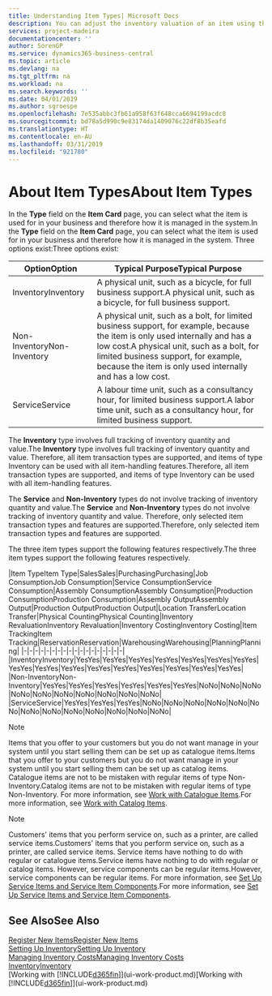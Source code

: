```yaml
---
title: Understanding Item Types| Microsoft Docs
description: You can adjust the inventory valuation of an item using the FIFO or Average costing methods, for example, when item costs change for reasons other than transactions.
services: project-madeira
documentationcenter: ''
author: SorenGP
ms.service: dynamics365-business-central
ms.topic: article
ms.devlang: na
ms.tgt_pltfrm: na
ms.workload: na
ms.search.keywords: ''
ms.date: 04/01/2019
ms.author: sgroespe
ms.openlocfilehash: 7e535abbc3fb61a958f63f648cca6694199acdc8
ms.sourcegitcommit: bd78a5d990c9e83174da1409076c22df8b35eafd
ms.translationtype: HT
ms.contentlocale: en-AU
ms.lasthandoff: 03/31/2019
ms.locfileid: "921780"
---
```

# <a name="about-item-types"></a><span data-ttu-id="d2c81-103">About Item Types</span><span class="sxs-lookup"><span data-stu-id="d2c81-103">About Item Types</span></span>
<span data-ttu-id="d2c81-104">In the **Type** field on the **Item Card** page, you can select what the item is used for in your business and therefore how it is managed in the system.</span><span class="sxs-lookup"><span data-stu-id="d2c81-104">In the **Type** field on the **Item Card** page, you can select what the item is used for in your business and therefore how it is managed in the system.</span></span> <span data-ttu-id="d2c81-105">Three options exist:</span><span class="sxs-lookup"><span data-stu-id="d2c81-105">Three options exist:</span></span>

|<span data-ttu-id="d2c81-106">Option</span><span class="sxs-lookup"><span data-stu-id="d2c81-106">Option</span></span>|<span data-ttu-id="d2c81-107">Typical Purpose</span><span class="sxs-lookup"><span data-stu-id="d2c81-107">Typical Purpose</span></span>|
|------|-----------|
|<span data-ttu-id="d2c81-108">Inventory</span><span class="sxs-lookup"><span data-stu-id="d2c81-108">Inventory</span></span>|<span data-ttu-id="d2c81-109">A physical unit, such as a bicycle, for full business support.</span><span class="sxs-lookup"><span data-stu-id="d2c81-109">A physical unit, such as a bicycle, for full business support.</span></span>|
|<span data-ttu-id="d2c81-110">Non-Inventory</span><span class="sxs-lookup"><span data-stu-id="d2c81-110">Non-Inventory</span></span>|<span data-ttu-id="d2c81-111">A physical unit, such as a bolt, for limited business support, for example, because the item is only used internally and has a low cost.</span><span class="sxs-lookup"><span data-stu-id="d2c81-111">A physical unit, such as a bolt, for limited business support, for example, because the item is only used internally and has a low cost.</span></span>|
|<span data-ttu-id="d2c81-112">Service</span><span class="sxs-lookup"><span data-stu-id="d2c81-112">Service</span></span>|<span data-ttu-id="d2c81-113">A labour time unit, such as a consultancy hour, for limited business support.</span><span class="sxs-lookup"><span data-stu-id="d2c81-113">A labor time unit, such as a consultancy hour, for limited business support.</span></span>|

<span data-ttu-id="d2c81-114">The **Inventory** type involves full tracking of inventory quantity and value.</span><span class="sxs-lookup"><span data-stu-id="d2c81-114">The **Inventory** type involves full tracking of inventory quantity and value.</span></span> <span data-ttu-id="d2c81-115">Therefore, all item transaction types are supported, and items of type Inventory can be used with all item-handling features.</span><span class="sxs-lookup"><span data-stu-id="d2c81-115">Therefore, all item transaction types are supported, and items of type Inventory can be used with all item-handling features.</span></span>

<span data-ttu-id="d2c81-116">The **Service** and **Non-Inventory** types do not involve tracking of inventory quantity and value.</span><span class="sxs-lookup"><span data-stu-id="d2c81-116">The **Service** and **Non-Inventory** types do not involve tracking of inventory quantity and value.</span></span> <span data-ttu-id="d2c81-117">Therefore, only selected item transaction types and features are supported.</span><span class="sxs-lookup"><span data-stu-id="d2c81-117">Therefore, only selected item transaction types and features are supported.</span></span>

<span data-ttu-id="d2c81-118">The three item types support the following features respectively.</span><span class="sxs-lookup"><span data-stu-id="d2c81-118">The three item types support the following features respectively.</span></span>

|<span data-ttu-id="d2c81-119">Item Type</span><span class="sxs-lookup"><span data-stu-id="d2c81-119">Item Type</span></span>|<span data-ttu-id="d2c81-120">Sales</span><span class="sxs-lookup"><span data-stu-id="d2c81-120">Sales</span></span>|<span data-ttu-id="d2c81-121">Purchasing</span><span class="sxs-lookup"><span data-stu-id="d2c81-121">Purchasing</span></span>|<span data-ttu-id="d2c81-122">Job Consumption</span><span class="sxs-lookup"><span data-stu-id="d2c81-122">Job Consumption</span></span>|<span data-ttu-id="d2c81-123">Service Consumption</span><span class="sxs-lookup"><span data-stu-id="d2c81-123">Service Consumption</span></span>|<span data-ttu-id="d2c81-124">Assembly Consumption</span><span class="sxs-lookup"><span data-stu-id="d2c81-124">Assembly Consumption</span></span>|<span data-ttu-id="d2c81-125">Production Consumption</span><span class="sxs-lookup"><span data-stu-id="d2c81-125">Production Consumption</span></span>|<span data-ttu-id="d2c81-126">Assembly Output</span><span class="sxs-lookup"><span data-stu-id="d2c81-126">Assembly Output</span></span>|<span data-ttu-id="d2c81-127">Production Output</span><span class="sxs-lookup"><span data-stu-id="d2c81-127">Production Output</span></span>|<span data-ttu-id="d2c81-128">Location Transfer</span><span class="sxs-lookup"><span data-stu-id="d2c81-128">Location Transfer</span></span>|<span data-ttu-id="d2c81-129">Physical Counting</span><span class="sxs-lookup"><span data-stu-id="d2c81-129">Physical Counting</span></span>|<span data-ttu-id="d2c81-130">Inventory Revaluation</span><span class="sxs-lookup"><span data-stu-id="d2c81-130">Inventory Revaluation</span></span>|<span data-ttu-id="d2c81-131">Inventory Costing</span><span class="sxs-lookup"><span data-stu-id="d2c81-131">Inventory Costing</span></span>|<span data-ttu-id="d2c81-132">Item Tracking</span><span class="sxs-lookup"><span data-stu-id="d2c81-132">Item Tracking</span></span>|<span data-ttu-id="d2c81-133">Reservation</span><span class="sxs-lookup"><span data-stu-id="d2c81-133">Reservation</span></span>|<span data-ttu-id="d2c81-134">Warehousing</span><span class="sxs-lookup"><span data-stu-id="d2c81-134">Warehousing</span></span>|<span data-ttu-id="d2c81-135">Planning</span><span class="sxs-lookup"><span data-stu-id="d2c81-135">Planning</span></span>|
|-|-|-|-|-|-|-|-|-|-|-|-|-|-|-|-|-|-|
|<span data-ttu-id="d2c81-136">Inventory</span><span class="sxs-lookup"><span data-stu-id="d2c81-136">Inventory</span></span>|<span data-ttu-id="d2c81-137">Yes</span><span class="sxs-lookup"><span data-stu-id="d2c81-137">Yes</span></span>|<span data-ttu-id="d2c81-138">Yes</span><span class="sxs-lookup"><span data-stu-id="d2c81-138">Yes</span></span>|<span data-ttu-id="d2c81-139">Yes</span><span class="sxs-lookup"><span data-stu-id="d2c81-139">Yes</span></span>|<span data-ttu-id="d2c81-140">Yes</span><span class="sxs-lookup"><span data-stu-id="d2c81-140">Yes</span></span>|<span data-ttu-id="d2c81-141">Yes</span><span class="sxs-lookup"><span data-stu-id="d2c81-141">Yes</span></span>|<span data-ttu-id="d2c81-142">Yes</span><span class="sxs-lookup"><span data-stu-id="d2c81-142">Yes</span></span>|<span data-ttu-id="d2c81-143">Yes</span><span class="sxs-lookup"><span data-stu-id="d2c81-143">Yes</span></span>|<span data-ttu-id="d2c81-144">Yes</span><span class="sxs-lookup"><span data-stu-id="d2c81-144">Yes</span></span>|<span data-ttu-id="d2c81-145">Yes</span><span class="sxs-lookup"><span data-stu-id="d2c81-145">Yes</span></span>|<span data-ttu-id="d2c81-146">Yes</span><span class="sxs-lookup"><span data-stu-id="d2c81-146">Yes</span></span>|<span data-ttu-id="d2c81-147">Yes</span><span class="sxs-lookup"><span data-stu-id="d2c81-147">Yes</span></span>|<span data-ttu-id="d2c81-148">Yes</span><span class="sxs-lookup"><span data-stu-id="d2c81-148">Yes</span></span>|<span data-ttu-id="d2c81-149">Yes</span><span class="sxs-lookup"><span data-stu-id="d2c81-149">Yes</span></span>|<span data-ttu-id="d2c81-150">Yes</span><span class="sxs-lookup"><span data-stu-id="d2c81-150">Yes</span></span>|<span data-ttu-id="d2c81-151">Yes</span><span class="sxs-lookup"><span data-stu-id="d2c81-151">Yes</span></span>|<span data-ttu-id="d2c81-152">Yes</span><span class="sxs-lookup"><span data-stu-id="d2c81-152">Yes</span></span>|
|<span data-ttu-id="d2c81-153">Non-Inventory</span><span class="sxs-lookup"><span data-stu-id="d2c81-153">Non-Inventory</span></span>|<span data-ttu-id="d2c81-154">Yes</span><span class="sxs-lookup"><span data-stu-id="d2c81-154">Yes</span></span>|<span data-ttu-id="d2c81-155">Yes</span><span class="sxs-lookup"><span data-stu-id="d2c81-155">Yes</span></span>|<span data-ttu-id="d2c81-156">Yes</span><span class="sxs-lookup"><span data-stu-id="d2c81-156">Yes</span></span>|<span data-ttu-id="d2c81-157">Yes</span><span class="sxs-lookup"><span data-stu-id="d2c81-157">Yes</span></span>|<span data-ttu-id="d2c81-158">Yes</span><span class="sxs-lookup"><span data-stu-id="d2c81-158">Yes</span></span>|<span data-ttu-id="d2c81-159">Yes</span><span class="sxs-lookup"><span data-stu-id="d2c81-159">Yes</span></span>|<span data-ttu-id="d2c81-160">No</span><span class="sxs-lookup"><span data-stu-id="d2c81-160">No</span></span>|<span data-ttu-id="d2c81-161">No</span><span class="sxs-lookup"><span data-stu-id="d2c81-161">No</span></span>|<span data-ttu-id="d2c81-162">No</span><span class="sxs-lookup"><span data-stu-id="d2c81-162">No</span></span>|<span data-ttu-id="d2c81-163">No</span><span class="sxs-lookup"><span data-stu-id="d2c81-163">No</span></span>|<span data-ttu-id="d2c81-164">No</span><span class="sxs-lookup"><span data-stu-id="d2c81-164">No</span></span>|<span data-ttu-id="d2c81-165">No</span><span class="sxs-lookup"><span data-stu-id="d2c81-165">No</span></span>|<span data-ttu-id="d2c81-166">No</span><span class="sxs-lookup"><span data-stu-id="d2c81-166">No</span></span>|<span data-ttu-id="d2c81-167">No</span><span class="sxs-lookup"><span data-stu-id="d2c81-167">No</span></span>|<span data-ttu-id="d2c81-168">No</span><span class="sxs-lookup"><span data-stu-id="d2c81-168">No</span></span>|<span data-ttu-id="d2c81-169">No</span><span class="sxs-lookup"><span data-stu-id="d2c81-169">No</span></span>|
|<span data-ttu-id="d2c81-170">Service</span><span class="sxs-lookup"><span data-stu-id="d2c81-170">Service</span></span>|<span data-ttu-id="d2c81-171">Yes</span><span class="sxs-lookup"><span data-stu-id="d2c81-171">Yes</span></span>|<span data-ttu-id="d2c81-172">Yes</span><span class="sxs-lookup"><span data-stu-id="d2c81-172">Yes</span></span>|<span data-ttu-id="d2c81-173">Yes</span><span class="sxs-lookup"><span data-stu-id="d2c81-173">Yes</span></span>|<span data-ttu-id="d2c81-174">No</span><span class="sxs-lookup"><span data-stu-id="d2c81-174">No</span></span>|<span data-ttu-id="d2c81-175">No</span><span class="sxs-lookup"><span data-stu-id="d2c81-175">No</span></span>|<span data-ttu-id="d2c81-176">No</span><span class="sxs-lookup"><span data-stu-id="d2c81-176">No</span></span>|<span data-ttu-id="d2c81-177">No</span><span class="sxs-lookup"><span data-stu-id="d2c81-177">No</span></span>|<span data-ttu-id="d2c81-178">No</span><span class="sxs-lookup"><span data-stu-id="d2c81-178">No</span></span>|<span data-ttu-id="d2c81-179">No</span><span class="sxs-lookup"><span data-stu-id="d2c81-179">No</span></span>|<span data-ttu-id="d2c81-180">No</span><span class="sxs-lookup"><span data-stu-id="d2c81-180">No</span></span>|<span data-ttu-id="d2c81-181">No</span><span class="sxs-lookup"><span data-stu-id="d2c81-181">No</span></span>|<span data-ttu-id="d2c81-182">No</span><span class="sxs-lookup"><span data-stu-id="d2c81-182">No</span></span>|<span data-ttu-id="d2c81-183">No</span><span class="sxs-lookup"><span data-stu-id="d2c81-183">No</span></span>|<span data-ttu-id="d2c81-184">No</span><span class="sxs-lookup"><span data-stu-id="d2c81-184">No</span></span>|<span data-ttu-id="d2c81-185">No</span><span class="sxs-lookup"><span data-stu-id="d2c81-185">No</span></span>|<span data-ttu-id="d2c81-186">No</span><span class="sxs-lookup"><span data-stu-id="d2c81-186">No</span></span>|

> [!NOTE]
> <span data-ttu-id="d2c81-187">Items that you offer to your customers but you do not want manage in your system until you start selling them can be set up as catalogue items.</span><span class="sxs-lookup"><span data-stu-id="d2c81-187">Items that you offer to your customers but you do not want manage in your system until you start selling them can be set up as catalog items.</span></span> <span data-ttu-id="d2c81-188">Catalogue items are not to be mistaken with regular items of type Non-Inventory.</span><span class="sxs-lookup"><span data-stu-id="d2c81-188">Catalog items are not to be mistaken with regular items of type Non-Inventory.</span></span> <span data-ttu-id="d2c81-189">For more information, see [Work with Catalogue Items](inventory-how-work-nonstock-items.md).</span><span class="sxs-lookup"><span data-stu-id="d2c81-189">For more information, see [Work with Catalog Items](inventory-how-work-nonstock-items.md).</span></span>

> [!NOTE]
> <span data-ttu-id="d2c81-190">Customers' items that you perform service on, such as a printer, are called service items.</span><span class="sxs-lookup"><span data-stu-id="d2c81-190">Customers' items that you perform service on, such as a printer, are called service items.</span></span> <span data-ttu-id="d2c81-191">Service items have nothing to do with regular or catalogue items.</span><span class="sxs-lookup"><span data-stu-id="d2c81-191">Service items have nothing to do with regular or catalog items.</span></span> <span data-ttu-id="d2c81-192">However, service components can be regular items.</span><span class="sxs-lookup"><span data-stu-id="d2c81-192">However, service components can be regular items.</span></span> <span data-ttu-id="d2c81-193">For more information, see [Set Up Service Items and Service Item Components](service-how-setup-service-items.md).</span><span class="sxs-lookup"><span data-stu-id="d2c81-193">For more information, see [Set Up Service Items and Service Item Components](service-how-setup-service-items.md).</span></span>

## <a name="see-also"></a><span data-ttu-id="d2c81-194">See Also</span><span class="sxs-lookup"><span data-stu-id="d2c81-194">See Also</span></span>
[<span data-ttu-id="d2c81-195">Register New Items</span><span class="sxs-lookup"><span data-stu-id="d2c81-195">Register New Items</span></span>](inventory-how-register-new-items.md)  
[<span data-ttu-id="d2c81-196">Setting Up Inventory</span><span class="sxs-lookup"><span data-stu-id="d2c81-196">Setting Up Inventory</span></span>](inventory-setup-inventory.md)  
[<span data-ttu-id="d2c81-197">Managing Inventory Costs</span><span class="sxs-lookup"><span data-stu-id="d2c81-197">Managing Inventory Costs</span></span>](finance-manage-inventory-costs.md)  
[<span data-ttu-id="d2c81-198">Inventory</span><span class="sxs-lookup"><span data-stu-id="d2c81-198">Inventory</span></span>](inventory-manage-inventory.md)  
<span data-ttu-id="d2c81-199">[Working with [!INCLUDE[d365fin](includes/d365fin_md.md)]](ui-work-product.md)</span><span class="sxs-lookup"><span data-stu-id="d2c81-199">[Working with [!INCLUDE[d365fin](includes/d365fin_md.md)]](ui-work-product.md)</span></span>
